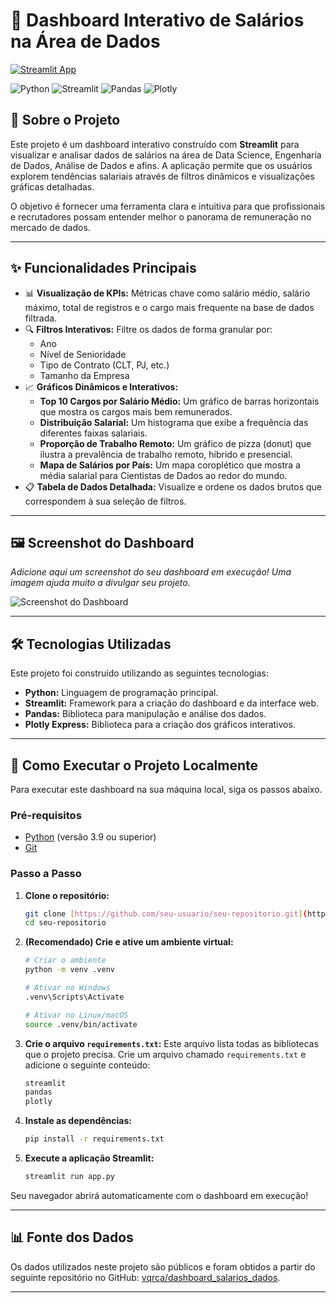 # 🎲 Dashboard Interativo de Salários na Área de Dados

[![Streamlit App](https://static.streamlit.io/badges/streamlit_badge_black_white.svg)](https://dashboard-imersao-alura-eduardo.streamlit.app/)

![Python](https://img.shields.io/badge/Python-3.9%2B-blue.svg)
![Streamlit](https://img.shields.io/badge/Streamlit-1.35%2B-red.svg)
![Pandas](https://img.shields.io/badge/Pandas-2.2%2B-darkgreen.svg)
![Plotly](https://img.shields.io/badge/Plotly-5.22%2B-purple.svg)

## 📖 Sobre o Projeto

Este projeto é um dashboard interativo construído com **Streamlit** para visualizar e analisar dados de salários na área de Data Science, Engenharia de Dados, Análise de Dados e afins. A aplicação permite que os usuários explorem tendências salariais através de filtros dinâmicos e visualizações gráficas detalhadas.

O objetivo é fornecer uma ferramenta clara e intuitiva para que profissionais e recrutadores possam entender melhor o panorama de remuneração no mercado de dados.

---
## ✨ Funcionalidades Principais

* 📊 **Visualização de KPIs:** Métricas chave como salário médio, salário máximo, total de registros e o cargo mais frequente na base de dados filtrada.
* 🔍 **Filtros Interativos:** Filtre os dados de forma granular por:
    * Ano
    * Nível de Senioridade
    * Tipo de Contrato (CLT, PJ, etc.)
    * Tamanho da Empresa
* 📈 **Gráficos Dinâmicos e Interativos:**
    * **Top 10 Cargos por Salário Médio:** Um gráfico de barras horizontais que mostra os cargos mais bem remunerados.
    * **Distribuição Salarial:** Um histograma que exibe a frequência das diferentes faixas salariais.
    * **Proporção de Trabalho Remoto:** Um gráfico de pizza (donut) que ilustra a prevalência de trabalho remoto, híbrido e presencial.
    * **Mapa de Salários por País:** Um mapa coroplético que mostra a média salarial para Cientistas de Dados ao redor do mundo.
* 📋 **Tabela de Dados Detalhada:** Visualize e ordene os dados brutos que correspondem à sua seleção de filtros.

---

## 🖼️ Screenshot do Dashboard

*Adicione aqui um screenshot do seu dashboard em execução! Uma imagem ajuda muito a divulgar seu projeto.*

![Screenshot do Dashboard](./screenshot.png)

---

## 🛠️ Tecnologias Utilizadas

Este projeto foi construído utilizando as seguintes tecnologias:

* **Python:** Linguagem de programação principal.
* **Streamlit:** Framework para a criação do dashboard e da interface web.
* **Pandas:** Biblioteca para manipulação e análise dos dados.
* **Plotly Express:** Biblioteca para a criação dos gráficos interativos.

---

## 🚀 Como Executar o Projeto Localmente

Para executar este dashboard na sua máquina local, siga os passos abaixo.

### Pré-requisitos
* [Python](https://www.python.org/downloads/) (versão 3.9 ou superior)
* [Git](https://git-scm.com/)

### Passo a Passo

1.  **Clone o repositório:**
    ```bash
    git clone [https://github.com/seu-usuario/seu-repositorio.git](https://github.com/seu-usuario/seu-repositorio.git)
    cd seu-repositorio
    ```

2.  **(Recomendado) Crie e ative um ambiente virtual:**
    ```bash
    # Criar o ambiente
    python -m venv .venv

    # Ativar no Windows
    .venv\Scripts\Activate

    # Ativar no Linux/macOS
    source .venv/bin/activate
    ```

3.  **Crie o arquivo `requirements.txt`:**
    Este arquivo lista todas as bibliotecas que o projeto precisa. Crie um arquivo chamado `requirements.txt` e adicione o seguinte conteúdo:
    ```txt
    streamlit
    pandas
    plotly
    ```

4.  **Instale as dependências:**
    ```bash
    pip install -r requirements.txt
    ```

5.  **Execute a aplicação Streamlit:**
    ```bash
    streamlit run app.py
    ```

Seu navegador abrirá automaticamente com o dashboard em execução!

---
## 📊 Fonte dos Dados

Os dados utilizados neste projeto são públicos e foram obtidos a partir do seguinte repositório no GitHub:
[vqrca/dashboard_salarios_dados](https://github.com/vqrca/dashboard_salarios_dados/blob/main/dados-imersao-final.csv).

---
